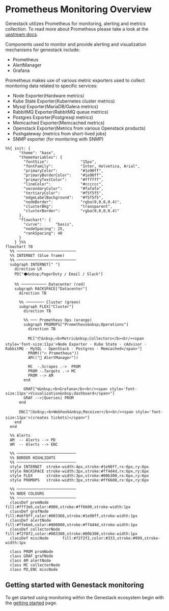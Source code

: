 # Prometheus Monitoring Overview

Genestack utilizes Prometheus for monitoring, alerting and metrics collection. To read more about Prometheus
please take a look at the [upstream docs](https://prometheus.io).

Components used to monitor and provide alerting and visualization mechanisms for genestack include:

* Prometheus
* AlertManager
* Grafana

Prometheus makes use of various metric exporters used to collect monitoring data related to specific services:

* Node Exporter(Hardware metrics)
* Kube State Exporter(Kubernetes cluster metrics)
* Mysql Exporter(MariaDB/Galera metrics)
* RabbitMQ Exporter(RabbitMQ queue metrics)
* Postgres Exporter(Postgresql metrics)
* Memcached Exporter(Memcached metrics)
* Openstack Exporter(Metrics from various Openstack products)
* Pushgateway (metrics from short-lived jobs)
* SNMP exporter (for monitoring with SNMP)

``` mermaid
%%{ init: {
      "theme": "base",
      "themeVariables": {
        "fontSize":              "15px",
        "fontFamily":            "Inter, Helvetica, Arial",
        "primaryColor":          "#1e90ff",
        "primaryBorderColor":    "#1e90ff",
        "primaryTextColor":      "#ffffff",
        "lineColor":             "#cccccc",
        "secondaryColor":        "#fafafa",
        "tertiaryColor":         "#f5f5f5",
        "edgeLabelBackground":   "#f5f5f5",
        "nodeBorder":            "rgba(0,0,0,0.4)",
        "clusterBkg":            "transparent",
        "clusterBorder":         "rgba(0,0,0,0.4)"
      },
      "flowchart": {
        "curve":      "basis",
        "nodeSpacing": 25,
        "rankSpacing": 40
      }
    } }%%
flowchart TB
  %% ──────────────────────────
  %% INTERNET (blue frame)
  %% ──────────────────────────
  subgraph INTERNET[" "]
    direction LR
    PD["🌩️&nbsp;PagerDuty / Email / Slack"]

    %% ─────────── Datacenter (red)
    subgraph RACKSPACE["Datacenter"]
      direction TB

      %% ──────── Cluster (green)
      subgraph FLEX["Cluster"]
        direction TB

        %% ─── Prometheus Ops (orange)
        subgraph PROMOPS["Prometheus&nbsp;Operations"]
          direction TB

          MC["📦&nbsp;<b>Metric&nbsp;Collectors</b><br/><span style='font-size:11px'>Node Exporter · Kube State · cAdvisor · RabbitMQ · MySQL · OpenStack · Postgres · Memcached</span>"]
          PROM(("🔥 Prometheus"))
          AM(("🔔 AlertManager"))

          MC  -.Scrapes .->  PROM
          PROM -.Targets .-> MC
          PROM --> AM
        end

        GRAF["🌀&nbsp;<b>Grafana</b><br/><span style='font-size:11px'>Visualization&nbsp;dashboard</span>"]
        GRAF -->|Queries| PROM
      end

      ENC["🗄️&nbsp;<b>Webhook&nbsp;Receiver</b><br/><span style='font-size:11px'>(creates tickets)</span>"]
    end
  end

  %% Alerts
  AM  -- Alerts --> PD
  AM  -- Alerts --> ENC

  %% ──────────────────────────
  %% BORDER HIGHLIGHTS
  %% ──────────────────────────
  style INTERNET  stroke-width:4px,stroke:#1e90ff,rx:6px,ry:6px
  style RACKSPACE stroke-width:3px,stroke:#ff4d4d,rx:6px,ry:6px
  style FLEX      stroke-width:3px,stroke:#00b300,rx:6px,ry:6px
  style PROMOPS   stroke-width:3px,stroke:#ff6600,rx:6px,ry:6px

  %% ──────────────────────────
  %% NODE COLOURS
  %% ──────────────────────────
  classDef promNode      fill:#fff3e6,color:#000,stroke:#ff6600,stroke-width:1px
  classDef grafNode      fill:#e6f0ff,color:#003366,stroke:#1e90ff,stroke-width:1px
  classDef alertNode     fill:#ffe6e6,color:#800000,stroke:#ff4d4d,stroke-width:1px
  classDef collectorNode fill:#f2f8f2,color:#003300,stroke:#00b300,stroke-width:1px
  classDef miscNode      fill:#f2f2f2,color:#333,stroke:#999,stroke-width:1px

  class PROM promNode
  class GRAF grafNode
  class AM alertNode
  class MC collectorNode
  class PD,ENC miscNode
```

## Getting started with Genestack monitoring

To get started using monitoring within the Genestack ecosystem begin with the [getting started](monitoring-getting-started.md) page.
